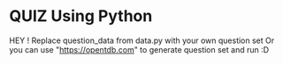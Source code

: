 # QUIZ Using Python
HEY ! 
Replace question_data from data.py with your own question set 
Or you can use "https://opentdb.com" to generate question set and run :D 
